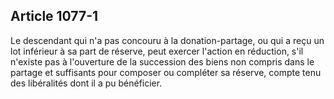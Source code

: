 Article 1077-1
----
Le descendant qui n'a pas concouru à la donation-partage, ou qui a reçu un lot
inférieur à sa part de réserve, peut exercer l'action en réduction, s'il
n'existe pas à l'ouverture de la succession des biens non compris dans le
partage et suffisants pour composer ou compléter sa réserve, compte tenu des
libéralités dont il a pu bénéficier.
